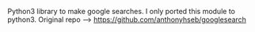 Python3 library to make google searches.
I only ported this module to python3.
Original repo --> https://github.com/anthonyhseb/googlesearch
